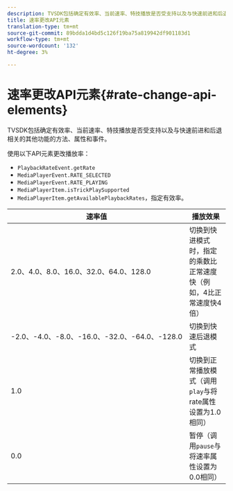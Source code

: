 ```yaml
---
description: TVSDK包括确定有效率、当前速率、特技播放是否受支持以及与快速前进和后退相关的其他功能的方法、属性和事件。
title: 速率更改API元素
translation-type: tm+mt
source-git-commit: 89bdda1d4bd5c126f19ba75a819942df901183d1
workflow-type: tm+mt
source-wordcount: '132'
ht-degree: 3%

---
```



# 速率更改API元素{#rate-change-api-elements}

TVSDK包括确定有效率、当前速率、特技播放是否受支持以及与快速前进和后退相关的其他功能的方法、属性和事件。

<!--<a id="section_E5D37C71323947E2AED8B866D9835E31"></a>-->

使用以下API元素更改播放率：

* `PlaybackRateEvent.getRate`
* `MediaPlayerEvent.RATE_SELECTED`
* `MediaPlayerEvent.RATE_PLAYING`
* `MediaPlayerItem.isTrickPlaySupported`
* `MediaPlayerItem.getAvailablePlaybackRates`，指定有效率。

| 速率值 | 播放效果 |
|---|---|
| 2.0、4.0、8.0、16.0、32.0、64.0、128.0 | 切换到快进模式时，指定的乘数比正常速度快（例如，4比正常速度快4倍） |
| -2.0、-4.0、-8.0、-16.0、-32.0、-64.0、-128.0 | 切换到快速后退模式 |
| 1.0 | 切换到正常播放模式（调用`play`与将rate属性设置为1.0相同） |
| 0.0 | 暂停（调用`pause`与将速率属性设置为0.0相同） |

